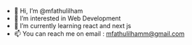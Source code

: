 - 👋 Hi, I’m @mfathulilham
- 👀 I’m interested in Web Development
- 🌱 I’m currently learning react and next js
- 📫 You can reach me on email : mfathulilhamm@gmail.com

<!---
mfathulilham/mfathulilham is a ✨ special ✨ repository because its `README.md` (this file) appears on your GitHub profile.
You can click the Preview link to take a look at your changes.
--->
